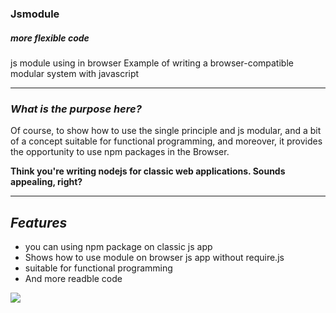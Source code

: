 ### Jsmodule  

##### _more flexible code_


js module using in browser 
Example of writing a browser-compatible modular system with javascript

---

### _What is the purpose here?_

Of course, to show how to use the single principle and js modular, and a bit of a concept suitable for functional programming, and moreover, it provides the opportunity to use npm packages in the Browser. 


**Think you're writing nodejs for classic web applications. Sounds appealing, right?**

---

## _Features_

- you can using npm package on classic js app
- Shows how to use module on browser js app without require.js
- suitable for functional programming
- And more readble code


![](https://miro.medium.com/max/1400/1*y5YLuOKO5XM7MOzve6XsDQ.png)

